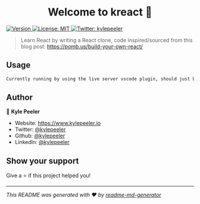 <h1 align="center">Welcome to kreact 👋</h1>
<p>
  <a href="https://www.npmjs.com/package/kreact" target="_blank">
    <img alt="Version" src="https://img.shields.io/npm/v/kreact.svg">
  </a>
  <a href="#" target="_blank">
    <img alt="License: MIT" src="https://img.shields.io/badge/License-MIT-yellow.svg" />
  </a>
  <a href="https://twitter.com/kylepeeler" target="_blank">
    <img alt="Twitter: kylepeeler" src="https://img.shields.io/twitter/follow/kylepeeler.svg?style=social" />
  </a>
</p>

> Learn React by writing a React clone, code inspired/sourced from this blog post: https://pomb.us/build-your-own-react/

## Usage

```sh
Currently running by using the live server vscode plugin, should just be able to open and run the code
```

## Author

👤 **Kyle Peeler**

* Website: https://www.kylepeeler.io
* Twitter: [@kylepeeler](https://twitter.com/kylepeeler)
* Github: [@kylepeeler](https://github.com/kylepeeler)
* LinkedIn: [@kylepeeler](https://linkedin.com/in/kylepeeler)

## Show your support

Give a ⭐️ if this project helped you!

***
_This README was generated with ❤️ by [readme-md-generator](https://github.com/kefranabg/readme-md-generator)_